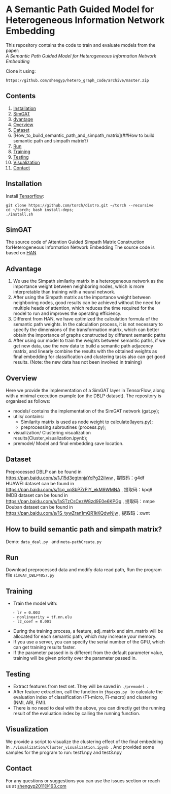 # A Semantic Path Guided Model for Heterogeneous Information Network Embedding


This repository contains the code to train and evaluate models from the paper:  
_A Semantic Path Guided Model for Heterogeneous Information Network Embedding_

Clone it using:

```shell
https://github.com/shengyp/hetero_graph_code/archive/master.zip
```

<!-- 
If you find this code useful, please consider citing:


```
@inproceedings{salvador2017learning,
  title={Learning Cross-modal Embeddings for },
  author={Salvador, Amaia and Hynes, Nicholas and Aytar, Yusuf and Marin, Javier and 
          Ofli, Ferda and Weber, Ingmar and Torralba, Antonio},
  booktitle={Proceedings of the IEEE Conference on Computer Vision and Pattern Recognition},
  year={2017}
}
```
-->

## Contents
1. [Installation](#installation)
2. [SimGAT](##SimGAT)
3. [dvantage](##dvantage)
4. [Overview](##Overview)
5. [Dataset](##Dataset)
6. [How_to_build_semantic_path_and_simpath_matrix](##How to build semantic path and simpath matrix?)
7. [Run](##Run)
8. [Training](##Training)
9. [Testing](##Testing)
10. [Visualization](##Visualization)
11. [Contact](##Contact)

## Installation

Install [Tensorflow](https://www.tensorflow.org/install/):
```
git clone https://github.com/torch/distro.git ~/torch --recursive
cd ~/torch; bash install-deps;
./install.sh
```

## SimGAT
The source code of Attention Guided Simpath Matrix Construction forHeterogeneous Information Network Embedding
The source code is based on [HAN](https://github.com/Jhy1993/HAN)


## Advantage
1. We use the Simpath similarity matrix in a heterogeneous network as the importance weight between neighboring nodes, which is more interpretable than training with a neural network.
2. After using the Simpath matrix as the importance weight between neighboring nodes, good results can be achieved without the need for multiple heads of attention, which reduces the time required for the model to run and improves the operating efficiency.
3. Different from HAN, we have optimized the calculation formula of the semantic path weights. In the calculation process, it is not necessary to specify the dimensions of the transformation matrix, which can better obtain the importance of graphs constructed by different semantic paths
4. After using our model to train the weights between semantic paths, if we get new data, use the new data to build a semantic path adjacency matrix, and linearly combine the results with the obtained weights as final embedding for classification and clustering tasks also can get good results. (Note: the new data has not been involved in training)


## Overview
Here we provide the implementation of a SimGAT layer in TensorFlow, along with a minimal execution example (on the DBLP dataset). The repository is organised as follows:  
 - models/ contains the implementation of the SimGAT network (gat.py);
 - utils/ contains:  
     - Similarity matrix is used as node weight to calculate(layers.py);
     - preprocessing subroutines (process.py);
 - visualization/ Clustering visualization results(Cluster_visualization.ipynb);
 - premodel/ Model and final embedding save location.


## Dataset
Preprocessed DBLP can be found in https://pan.baidu.com/s/1J15d3egtnnjaYcPg22iIww , 提取码：g4df  
HUAWEI dataset can be found in https://pan.baidu.com/s/1cg_xqSbPZrPlY_ekM9WMNA , 提取码：kpq8  
IMDB dataset can be found in https://pan.baidu.com/s/1aSTzCsCezW8zd9E0e6KPGg , 提取码：nmpe  
Douban dataset can be found in https://pan.baidu.com/s/1S_tywZran1mQR1kKQdwNjw , 提取码：xwnt  


## How to build semantic path and simpath matrix?
Demo: ```data_deal.py ``` and ```meta-pathCreate.py ```


## Run
Download preprocessed data and modify data read path,
Run the program file ```simGAT_DBLP4057.py ```


## Training
 - Train the model with:
 ```- dataset /dataDBLP/features.npy, one_hot_labels.npy, small_adj_data.npy, test_idx.npy, train_idx.npy
    - lr = 0.003 
    - nonlinearity = tf.nn.elu
    - l2_coef = 0.001
 ```
 - During the training process, a feature, adj_matrix and sim_matrix will be allocated for each semantic path, which may increase your memory.
 - If you use a server, you can specify the serial number of the GPU, which can get training results faster.
 - If the parameter passed in is different from the default parameter value, training will be given priority over the parameter passed in.
  

## Testing
 -  Extract features from test set. They will be saved in ```./premodel ```.
 - After feature extraction, call the function in ```jhyexps.py ``` to calculate the evaluation index of classification (F1-micro, Fi-macro) and clustering (NMI, ARI, FMI).
 - There is no need to deal with the above, you can directly get the running result of the evaluation index by calling the running function.


## Visualization

We provide a script to visualize the clustering effect of the final embedding in ```./visualization/Cluster_visualization.ipynb ```. And provided some samples for the program to run: test1.npy and test3.npy


## Contact

For any questions or suggestions you can use the issues section or reach us at shengyp2011@163.com
